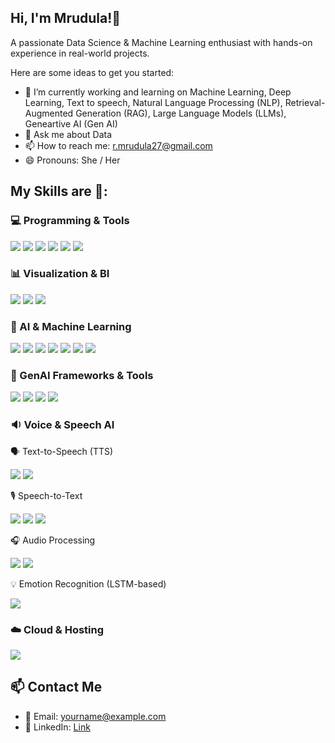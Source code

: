 
## Hi, I'm Mrudula!👋
A passionate Data Science & Machine Learning enthusiast with hands-on experience in real-world projects.


Here are some ideas to get you started:

- 🔭 I’m currently working and learning on Machine Learning, Deep Learning, Text to speech, Natural Language Processing (NLP), Retrieval-Augmented Generation (RAG), Large Language Models (LLMs), Geneartive AI (Gen AI)
- 💬 Ask me about Data 
- 📫 How to reach me: r.mrudula27@gmail.com
- 😄 Pronouns: She / Her

## My Skills are 🚀:

### 💻 Programming & Tools  
<p align="left">
  <img src="https://img.shields.io/badge/Python-3670A0?style=for-the-badge&logo=python&logoColor=white"/>
  <img src="https://img.shields.io/badge/SQL-003B57?style=for-the-badge&logo=sqlite&logoColor=white"/>
  <img src="https://img.shields.io/badge/GitHub-181717?style=for-the-badge&logo=github&logoColor=white"/>
  <img src="https://img.shields.io/badge/Git-F05032?style=for-the-badge&logo=git&logoColor=white"/>
  <img src="https://img.shields.io/badge/Streamlit-FF4B4B?style=for-the-badge&logo=streamlit&logoColor=white"/>
  <img src="https://img.shields.io/badge/API-0052CC?style=for-the-badge&logo=postman&logoColor=white"/>
</p>

### 📊 Visualization & BI  
<p align="left">
  <img src="https://img.shields.io/badge/Power%20BI-F2C811?style=for-the-badge&logo=powerbi&logoColor=black"/>
  <img src="https://img.shields.io/badge/Tableau-E97627?style=for-the-badge&logo=tableau&logoColor=white"/>
  <img src="https://img.shields.io/badge/Excel-217346?style=for-the-badge&logo=microsoft-excel&logoColor=white"/>
</p>

### 🧠 AI & Machine Learning  
<p align="left">
  <img src="https://img.shields.io/badge/Machine%20Learning-007ACC?style=for-the-badge&logo=scikit-learn&logoColor=white"/>
  <img src="https://img.shields.io/badge/Deep%20Learning-8A2BE2?style=for-the-badge&logo=pytorch&logoColor=white"/>
  <img src="https://img.shields.io/badge/Neural%20Networks-FF6F00?style=for-the-badge&logo=tensorflow&logoColor=white"/>
  <img src="https://img.shields.io/badge/Artificial%20Intelligence-FF4081?style=for-the-badge&logo=OpenAI&logoColor=white"/>
  <img src="https://img.shields.io/badge/NLP-CC8899?style=for-the-badge&logo=spacy&logoColor=white"/>
  <img src="https://img.shields.io/badge/Transformers-FFCD00?style=for-the-badge&logo=huggingface&logoColor=black"/>
  <img src="https://img.shields.io/badge/Generative%20AI-000000?style=for-the-badge&logo=OpenAI&logoColor=white"/>
</p>

### 🔗 GenAI Frameworks & Tools  
<p align="left">
  <img src="https://img.shields.io/badge/LangChain-000000?style=for-the-badge&logo=langchain&logoColor=white"/>
  <img src="https://img.shields.io/badge/LlamaIndex-66BB6A?style=for-the-badge&logo=llamaindex&logoColor=white"/>
  <img src="https://img.shields.io/badge/RAG-BD93F9?style=for-the-badge&logo=openai&logoColor=white"/>
  <img src="https://img.shields.io/badge/Vector%20Database-009688?style=for-the-badge&logo=weaviate&logoColor=white"/>
</p>

### 🔉 Voice & Speech AI  
<p align="left">
🗣️ Text-to-Speech (TTS)
<p align="left"> <img src="https://img.shields.io/badge/Text%20to%20Speech-007ACC?style=for-the-badge&logo=google&logoColor=white"/> <img src="https://img.shields.io/badge/TTS%20(TensorFlow)-FF7043?style=for-the-badge&logo=tensorflow&logoColor=white"/> </p>
🎙️ Speech-to-Text
<p align="left"> <img src="https://img.shields.io/badge/Speech%20Recognition-FF6F00?style=for-the-badge&logo=windows&logoColor=white"/> <img src="https://img.shields.io/badge/Google%20Speech%20API-34A853?style=for-the-badge&logo=google&logoColor=white"/> <img src="https://img.shields.io/badge/Whisper%20(OpenAI)-000000?style=for-the-badge&logo=openai&logoColor=white"/> </p>
🎧 Audio Processing
<p align="left"> <img src="https://img.shields.io/badge/Librosa-1E90FF?style=for-the-badge&logo=python&logoColor=white"/> <img src="https://img.shields.io/badge/PyDub-4B8BBE?style=for-the-badge&logo=python&logoColor=white"/> </p>
💡 Emotion Recognition (LSTM-based)
<p align="left"> <a href="https://github.com/your-username/emotion-recognition-lstm" target="_blank"> <img src="https://img.shields.io/badge/Speech%20Emotion%20Recognition-FF4081?style=for-the-badge&logo=pytorch&logoColor=white"/> </a> </p>

### ☁️ Cloud & Hosting  
<p align="left">
  <img src="https://img.shields.io/badge/AWS-232F3E?style=for-the-badge&logo=amazonaws&logoColor=white"/>
</p>

## 📫 Contact Me

- 📧 Email: yourname@example.com  
- 🔗 LinkedIn: [Link](https://www.linkedin.com/in/mrudula-raj/)  


